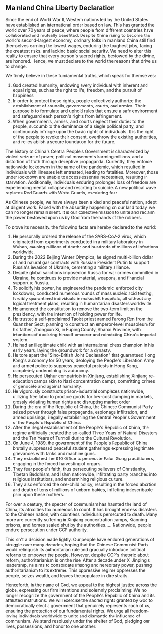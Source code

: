 
## Mainland China Liberty Declaration
Since the end of World War II, Western nations led by the United States have
established an international order based on law. This has granted the world over 70
years of peace, where people from different countries have collaborated and mutually
benefited. Despite China rising to become the world's second-largest economy, ordinary
folks in mainland China still find themselves earning the lowest wages, enduring the
toughest jobs, facing the greatest risks, and lacking basic social security. We need to
alter this reality to ensure that every person's sacred rights, bestowed by the divine, are
honored. Hence, we must declare to the world the reasons that drive us to change.

We firmly believe in these fundamental truths, which speak for themselves:
1. God created humanity, endowing every individual with inherent and equal
rights, such as the right to life, freedom, and the pursuit of happiness.
2. In order to protect these rights, people collectively authorize the
establishment of councils, governments, courts, and armies. Their purpose is to
formulate and uphold rules that ensure a safe environment and safeguard each
person's rights from infringement.
3. When governments, armies, and courts neglect their duties to the people,
succumb to the dominance of a single political party, and continuously infringe
upon the basic rights of individuals. It is the right of the people to revoke their
consent, overthrow the existing authorities, and re-establish a secure foundation
for the future.

The history of China's Central People's Government is characterized by violent seizure
of power, political movements harming millions, and a distortion of truth through
deceptive propaganda. Currently, they enforce nationwide lockdowns in the name of the
pandemic, which resulted in individuals with illnesses left untreated, leading to fatalities.
Moreover, those under lockdown are unable to access essential necessities, resulting in
starvation. Additionally, individuals enduring prolonged loss of freedom are experiencing
mental collapse and resorting to suicide. A new political wave replaces Red Guards with
White Guards, escalating fear.

As Chinese people, we have always been a kind and peaceful nation, adept at diligent
work. Faced with the absurdity happening on our land today, we can no longer remain
silent. It is our collective mission to unite and reclaim the power bestowed upon us by
God from the hands of the robbers.

To prove its necessity, the following facts are hereby declared to the world:
1. He personally ordered the release of the SARS-CoV-2 virus, which
originated from experiments conducted in a military laboratory in Wuhan, causing
millions of deaths and hundreds of millions of infections worldwide.
2. During the 2022 Beijing Winter Olympics, he signed multi-billion dollar oil
and natural gas contracts with Russian President Putin to support Russia's
invasion of Ukraine, cementing a military alliance.
3. Despite global sanctions imposed on Russia for war crimes committed in
Ukraine, he continues to provide material, weapons, and financial support to
Russia.
4. To solidify his power, he engineered the pandemic, enforced city
lockdowns, conducted numerous rounds of mass nucleic acid testing, forcibly
quarantined individuals in makeshift hospitals, all without any logical treatment
plans, resulting in humanitarian disasters worldwide.
5. He amended the constitution to remove the two-term limit on the
presidency, with the intention of holding power for life.
6. He trusted a self-proclaimed Taoist priest named Farong Ren from the
Quanzhen Sect, planning to construct an emperor-level mausoleum for his father,
Zhongxun Xi, in Fuping County, Shanxi Province, with intentions of declaring
himself emperor and reinstating China's imperial system.
7. He had an illegitimate child with an international chess champion in his
early years, laying the groundwork for a dynasty.
8. He tore apart the "Sino-British Joint Declaration" that guaranteed Hong
Kong's autonomy for 50 years, deploying the People's Liberation Army and
armed police to suppress peaceful protests in Hong Kong, completely
undermining its autonomy.
9. He persecuted Uighur compatriots in Xinjiang, establishing Xinjiang re-
education camps akin to Nazi concentration camps, committing crimes of
genocide and against humanity.
10. He vigorously constructs prison-industrial complexes nationwide, utilizing
free labor to produce goods for low-cost dumping in markets, grossly violating
human rights and disrupting market order.
11. During the era of the Republic of China, the Chinese Communist Party
seized power through false propaganda, espionage infiltration, and armed
uprisings, illegally establishing the Central People's Government of the People's
Republic of China.
12. After the illegal establishment of the People's Republic of China, the
regime artificially created the so-called Three Years of Natural Disasters and the
Ten Years of Turmoil during the Cultural Revolution.
13. On June 4, 1989, the government of the People's Republic of China
brutally suppressed peaceful student gatherings expressing legitimate grievances
with tanks and machine guns.
14. They established the 610 Office to persecute Falun Gong practitioners,
engaging in the forced harvesting of organs.
15. They fear people's faith, thus persecuting believers of Christianity, Tibetan
Buddhism, and Islam nationwide, infiltrating party branches into religious
institutions, and undermining religious culture.
16. They also enforced the one-child policy, resulting in the forced abortion
and death of tens of millions of unborn babies, inflicting indescribable pain upon
these mothers.

For over a century, the specter of communism has haunted the land of China, its
atrocities too numerous to count. It has brought endless disasters to the Chinese nation,
with countless individuals persecuted to death. Many more are currently suffering in
Xinjiang concentration camps, Xianning prisons, and homes sealed shut by the
authorities….. Nationwide, people endure persecution under CCP authority.

This isn't a decision made lightly. Our people have endured generations of struggle over
many decades, hoping that the Chinese Communist Party would relinquish its
authoritarian rule and gradually introduce political reforms to empower the people.
However, despite CCP's rhetoric about reform, authoritarianism is on the rise. After a
decade under Xi Jinping's leadership, he aims to consolidate lifelong and hereditary
power, pushing authoritarianism to its extreme. This oppressive regime oppresses the
people, seizes wealth, and leaves the populace in dire straits.

Henceforth, in the name of God, we appeal to the highest justice across the globe,
expressing our firm intentions and solemnly proclaiming: We no longer recognize the
government of the People's Republic of China and its affiliated institutions. We will
exercise the sacred rights granted by God to democratically elect a government that
genuinely represents each of us, ensuring the protection of our fundamental rights. We
urge all freedom-loving individuals worldwide to unite and dismantle the influence of
communism. We stand resolutely under the shelter of God, pledging our lives,
possessions, and honor to one another.